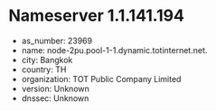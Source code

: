 # Nameserver 1.1.141.194

* as_number: 23969
* name: node-2pu.pool-1-1.dynamic.totinternet.net.
* city: Bangkok
* country: TH
* organization: TOT Public Company Limited
* version: Unknown
* dnssec: Unknown
